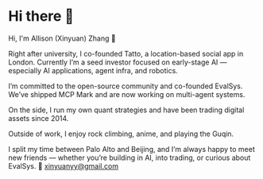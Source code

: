 # Hi there 👋

Hi, I'm Allison (Xinyuan) Zhang 👋

Right after university, I co-founded Tatto, a location-based social app in London. Currently I’m a seed investor focused on early-stage AI — especially AI applications, agent infra, and robotics.

I’m committed to the open-source community and co-founded EvalSys. We’ve shipped MCP Mark and are now working on multi-agent systems.

On the side, I run my own quant strategies and have been trading digital assets since 2014.

Outside of work, I enjoy rock climbing, anime, and playing the Guqin.

I split my time between Palo Alto and Beijing, and I’m always happy to meet new friends — whether you’re building in AI, into trading, or curious about EvalSys.
📧 xinyuanyy@gmail.com
